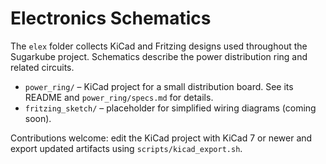 # Electronics Schematics

The `elex` folder collects KiCad and Fritzing designs used throughout the Sugarkube project.  Schematics describe the power distribution ring and related circuits.

- `power_ring/` – KiCad project for a small distribution board.  See its README and `power_ring/specs.md` for details.
- `fritzing_sketch/` – placeholder for simplified wiring diagrams (coming soon).

Contributions welcome: edit the KiCad project with KiCad 7 or newer and export updated artifacts using `scripts/kicad_export.sh`.
